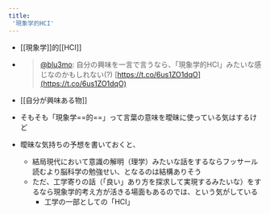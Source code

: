 ```yaml
---
title:
 '現象学的HCI'
---
```


- [[現象学]]的[[HCI]]
- > [@blu3mo](https://twitter.com/blu3mo/status/1538363100679659521): 自分の興味を一言で言うなら、「現象学的HCI」みたいな感じなのかもしれない(?) [https://t.co/6us1ZO1dqO](https://t.co/6us1ZO1dqO)
- [[自分が興味ある物]]

- そもそも「現象学==的==」って言葉の意味を曖昧に使っている気はするけど

- 曖昧な気持ちの予想を書いておくと、
    - 結局現代において意識の解明（理学）みたいな話をするならフッサール読むより脳科学の勉強せい、となるのは結構ありそう
    - ただ、工学寄りの話（「良い」あり方を探求して実現するみたいな）をするなら現象学的考え方が活きる場面もあるのでは、という気がしている
        - 工学の一部としての「HCI」
